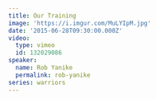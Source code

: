 ```yaml
---
title: Our Training
image: 'https://i.imgur.com/MuLYIpM.jpg'
date: '2015-06-28T09:30:00.000Z'
video:
  type: vimeo
  id: 132029086
speaker:
  name: Rob Yanike
  permalink: rob-yanike
series: warriors
---
```


